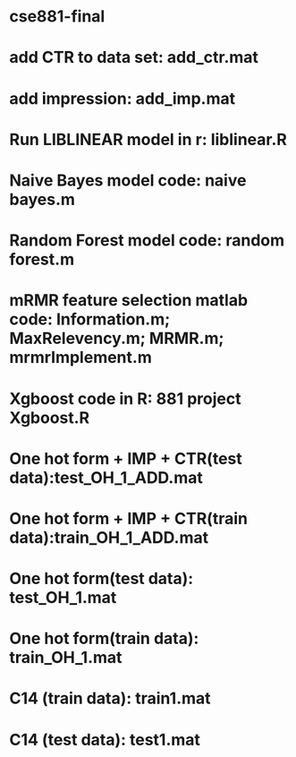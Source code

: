 # cse881-final
# add CTR to data set: add_ctr.mat
# add impression: add_imp.mat
# Run LIBLINEAR model in r: liblinear.R
# Naive Bayes model code: naive bayes.m
# Random Forest model code: random forest.m
# mRMR feature selection matlab code: Information.m; MaxRelevency.m; MRMR.m; mrmrImplement.m
# Xgboost code in R: 881 project Xgboost.R
# One hot form + IMP + CTR(test data):test_OH_1_ADD.mat
# One hot form + IMP + CTR(train data):train_OH_1_ADD.mat
# One hot form(test data): test_OH_1.mat
# One hot form(train data): train_OH_1.mat
# C14 (train data): train1.mat
# C14 (test data): test1.mat



